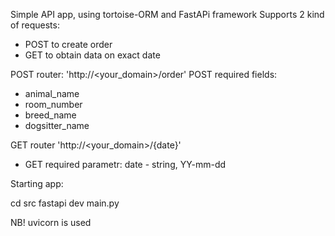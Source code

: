 Simple API app, using tortoise-ORM and FastAPi framework
Supports 2 kind of requests:
- POST to create order
- GET to obtain data on exact date

POST router: 'http://<your_domain>/order'
POST required fields:
- animal_name
- room_number
- breed_name
- dogsitter_name

GET router 'http://<your_domain>/{date}'
- GET required parametr: date   - string, YY-mm-dd

Starting app:

cd src
fastapi dev main.py

NB!
uvicorn is used
